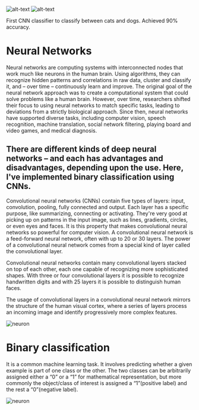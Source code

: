 ![alt-text](https://forthebadge.com/images/badges/contains-technical-debt.svg)
![alt-text](https://forthebadge.com/images/badges/made-with-python.svg)

First CNN classifier to classify between cats and dogs. Achieved 90% accuracy. 

# Neural Networks

Neural networks are computing systems with interconnected nodes that work much like neurons in the human brain. Using algorithms, they can recognize hidden patterns and correlations in raw data, cluster and classify it, and – over time – continuously learn and improve.
The original goal of the neural network approach was to create a computational system that could solve problems like a human brain. However, over time, researchers shifted their focus to using neural networks to match specific tasks, leading to deviations from a strictly biological approach. Since then, neural networks have supported diverse tasks, including computer vision, speech recognition, machine translation, social network filtering, playing board and video games, and medical diagnosis.

## There are different kinds of deep neural networks – and each has advantages and disadvantages, depending upon the use. Here, I've implemented binary classification using CNNs.
Convolutional neural networks (CNNs) contain five types of layers: input, convolution, pooling, fully connected and output. Each layer has a specific purpose, like summarizing, connecting or activating. They're very good at picking up on patterns in the input image, such as lines, gradients, circles, or even eyes and faces. It is this property that makes convolutional neural networks so powerful for computer vision. 
A convolutional neural network is a feed-forward neural network, often with up to 20 or 30 layers. The power of a convolutional neural network comes from a special kind of layer called the convolutional layer.

Convolutional neural networks contain many convolutional layers stacked on top of each other, each one capable of recognizing more sophisticated shapes. With three or four convolutional layers it is possible to recognize handwritten digits and with 25 layers it is possible to distinguish human faces.

The usage of convolutional layers in a convolutional neural network mirrors the structure of the human visual cortex, where a series of layers process an incoming image and identify progressively more complex features.

![neuron](https://64.media.tumblr.com/94ecdef944c320c962bdad9233ccadb0/tumblr_p033avqqkz1qzl9pho1_640.gifv)

# Binary classification

It is a common machine learning task. It involves predicting whether a given example is part of one class or the other. The two classes can be arbitrarily assigned either a “0” or a “1” for mathematical representation, but more commonly the object/class of interest is assigned a “1”(positive label) and the rest a “0”(negative label).

![neuron](https://64.media.tumblr.com/e3f1bbe4c2c9e5b50681c37a5522801b/408fd444f2d295d8-8e/s500x750/69156f7f224a46d8aefce07660379f0704f93439.gifv)
